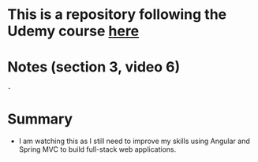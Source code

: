 # This is a repository following the Udemy course [here](https://www.udemy.com/build-an-angular-and-spring-mvc-web-application)

# Notes (section 3, video 6)
    - 
    
# Summary
- I am watching this as I still need to improve my skills using Angular and Spring MVC to build full-stack web applications.
